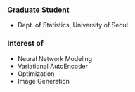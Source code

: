 ### Graduate Student
- Dept. of Statistics, University of Seoul

### Interest of
- Neural Network Modeling
- Variational AutoEncoder
- Optimization
- Image Generation
